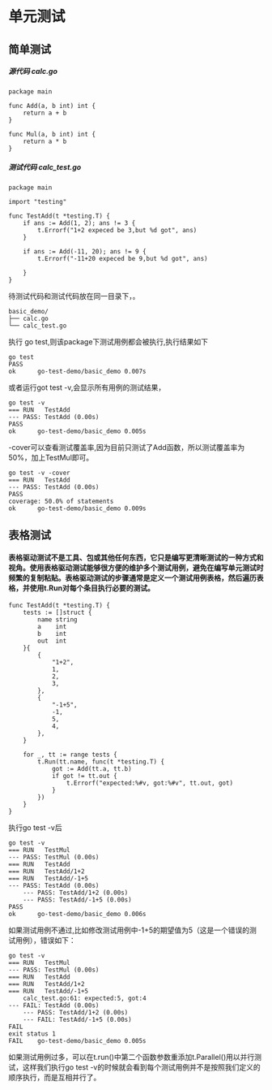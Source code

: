 # 单元测试
## 简单测试

##### 源代码 calc.go
```
package main

func Add(a, b int) int {
	return a + b
}

func Mul(a, b int) int {
	return a * b
}
```
##### 测试代码 calc_test.go

```
package main

import "testing"

func TestAdd(t *testing.T) {
	if ans := Add(1, 2); ans != 3 {
		t.Errorf("1+2 expeced be 3,but %d got", ans)
	}

	if ans := Add(-11, 20); ans != 9 {
		t.Errorf("-11+20 expeced be 9,but %d got", ans)

	}
}
```
待测试代码和测试代码放在同一目录下，。

```
basic_demo/
├── calc.go
└── calc_test.go
```
执行 go test,则该package下测试用例都会被执行,执行结果如下
```
go test
PASS
ok  	go-test-demo/basic_demo	0.007s
```

或者运行got test -v,会显示所有用例的测试结果，
```
go test -v
=== RUN   TestAdd
--- PASS: TestAdd (0.00s)
PASS
ok  	go-test-demo/basic_demo	0.005s
```
-cover可以查看测试覆盖率,因为目前只测试了Add函数，所以测试覆盖率为50%，加上TestMul即可。
```
go test -v -cover
=== RUN   TestAdd
--- PASS: TestAdd (0.00s)
PASS
coverage: 50.0% of statements
ok  	go-test-demo/basic_demo	0.009s
```


## 表格测试
#### 表格驱动测试不是工具、包或其他任何东西，它只是编写更清晰测试的一种方式和视角。使用表格驱动测试能够很方便的维护多个测试用例，避免在编写单元测试时频繁的复制粘贴。表格驱动测试的步骤通常是定义一个测试用例表格，然后遍历表格，并使用t.Run对每个条目执行必要的测试。
```
func TestAdd(t *testing.T) {
	tests := []struct {
		name string
		a    int
		b    int
		out  int
	}{
		{
			"1+2",
			1,
			2,
			3,
		},
		{
			"-1+5",
			-1,
			5,
			4,
		},
	}

	for _, tt := range tests {
		t.Run(tt.name, func(t *testing.T) {
			got := Add(tt.a, tt.b)
			if got != tt.out {
				t.Errorf("expected:%#v, got:%#v", tt.out, got)
			}
		})
	}
}
```
执行go test -v后
```
go test -v
=== RUN   TestMul
--- PASS: TestMul (0.00s)
=== RUN   TestAdd
=== RUN   TestAdd/1+2
=== RUN   TestAdd/-1+5
--- PASS: TestAdd (0.00s)
    --- PASS: TestAdd/1+2 (0.00s)
    --- PASS: TestAdd/-1+5 (0.00s)
PASS
ok  	go-test-demo/basic_demo	0.006s
```

如果测试用例不通过,比如修改测试用例中-1+5的期望值为5（这是一个错误的测试用例），错误如下：
```
go test -v
=== RUN   TestMul
--- PASS: TestMul (0.00s)
=== RUN   TestAdd
=== RUN   TestAdd/1+2
=== RUN   TestAdd/-1+5
    calc_test.go:61: expected:5, got:4
--- FAIL: TestAdd (0.00s)
    --- PASS: TestAdd/1+2 (0.00s)
    --- FAIL: TestAdd/-1+5 (0.00s)
FAIL
exit status 1
FAIL	go-test-demo/basic_demo	0.005s
```

如果测试用例过多，可以在t.run()中第二个函数参数重添加t.Parallel()用以并行测试，这样我们执行go test -v的时候就会看到每个测试用例并不是按照我们定义的顺序执行，而是互相并行了。




